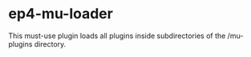 # ep4-mu-loader
This must-use plugin loads all plugins inside subdirectories of the /mu-plugins directory.
